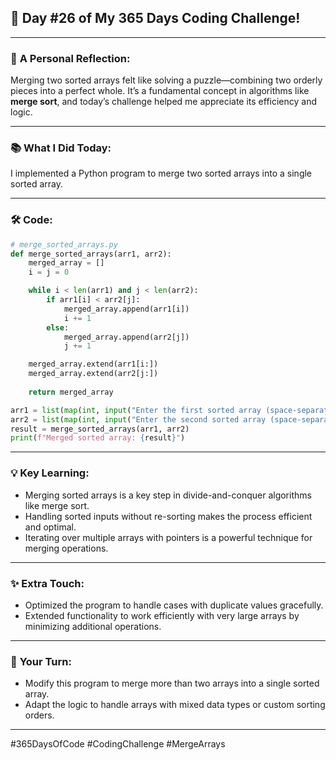 ## 🎯 Day #26 of My 365 Days Coding Challenge!  

---

### 💭 **A Personal Reflection:**  
Merging two sorted arrays felt like solving a puzzle—combining two orderly pieces into a perfect whole. It’s a fundamental concept in algorithms like **merge sort**, and today’s challenge helped me appreciate its efficiency and logic.

---

### 📚 **What I Did Today:**  
I implemented a Python program to merge two sorted arrays into a single sorted array.

---

### 🛠️ **Code:**  

```python
# merge_sorted_arrays.py
def merge_sorted_arrays(arr1, arr2):
    merged_array = []
    i = j = 0

    while i < len(arr1) and j < len(arr2):
        if arr1[i] < arr2[j]:
            merged_array.append(arr1[i])
            i += 1
        else:
            merged_array.append(arr2[j])
            j += 1

    merged_array.extend(arr1[i:])
    merged_array.extend(arr2[j:])
    
    return merged_array

arr1 = list(map(int, input("Enter the first sorted array (space-separated): ").split()))
arr2 = list(map(int, input("Enter the second sorted array (space-separated): ").split()))
result = merge_sorted_arrays(arr1, arr2)
print(f"Merged sorted array: {result}")
```

---

### 💡 **Key Learning:**  
- Merging sorted arrays is a key step in divide-and-conquer algorithms like merge sort.
- Handling sorted inputs without re-sorting makes the process efficient and optimal.
- Iterating over multiple arrays with pointers is a powerful technique for merging operations.

---

### ✨ **Extra Touch:**  
- Optimized the program to handle cases with duplicate values gracefully.
- Extended functionality to work efficiently with very large arrays by minimizing additional operations.

---

### 🚀 **Your Turn:**  
- Modify this program to merge more than two arrays into a single sorted array.
- Adapt the logic to handle arrays with mixed data types or custom sorting orders.

---

#365DaysOfCode #CodingChallenge #MergeArrays  